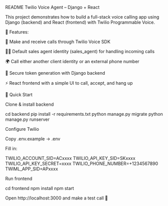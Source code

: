 README
Twilio Voice Agent – Django + React

This project demonstrates how to build a full-stack voice calling app using Django (backend) and React (frontend) with Twilio Programmable Voice.

🔹 Features:

🎤 Make and receive calls through Twilio Voice SDK

🧑‍💼 Default sales agent identity (sales_agent) for handling incoming calls

🌍 Call either another client identity or an external phone number

🔐 Secure token generation with Django backend

⚡ React frontend with a simple UI to call, accept, and hang up

🚀 Quick Start

Clone & install backend

cd backend
pip install -r requirements.txt
python manage.py migrate
python manage.py runserver


Configure Twilio

Copy .env.example → .env

Fill in:

TWILIO_ACCOUNT_SID=ACxxxx
TWILIO_API_KEY_SID=SKxxxx
TWILIO_API_KEY_SECRET=xxxx
TWILIO_PHONE_NUMBER=+1234567890
TWIML_APP_SID=APxxxx


Run frontend

cd frontend
npm install
npm start


Open http://localhost:3000
 and make a test call 🎉
